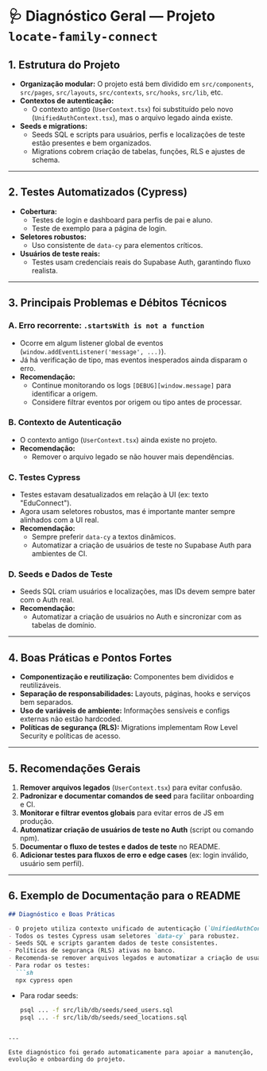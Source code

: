 # 🩺 Diagnóstico Geral — Projeto `locate-family-connect`

## 1. Estrutura do Projeto

- **Organização modular:**
  O projeto está bem dividido em `src/components`, `src/pages`, `src/layouts`, `src/contexts`, `src/hooks`, `src/lib`, etc.
- **Contextos de autenticação:**
  - O contexto antigo (`UserContext.tsx`) foi substituído pelo novo (`UnifiedAuthContext.tsx`), mas o arquivo legado ainda existe.
- **Seeds e migrations:**
  - Seeds SQL e scripts para usuários, perfis e localizações de teste estão presentes e bem organizados.
  - Migrations cobrem criação de tabelas, funções, RLS e ajustes de schema.

---

## 2. Testes Automatizados (Cypress)

- **Cobertura:**
  - Testes de login e dashboard para perfis de pai e aluno.
  - Teste de exemplo para a página de login.
- **Seletores robustos:**
  - Uso consistente de `data-cy` para elementos críticos.
- **Usuários de teste reais:**
  - Testes usam credenciais reais do Supabase Auth, garantindo fluxo realista.

---

## 3. Principais Problemas e Débitos Técnicos

### A. Erro recorrente: `.startsWith is not a function`
- Ocorre em algum listener global de eventos (`window.addEventListener('message', ...)`).
- Já há verificação de tipo, mas eventos inesperados ainda disparam o erro.
- **Recomendação:**
  - Continue monitorando os logs `[DEBUG][window.message]` para identificar a origem.
  - Considere filtrar eventos por origem ou tipo antes de processar.

### B. Contexto de Autenticação
- O contexto antigo (`UserContext.tsx`) ainda existe no projeto.
- **Recomendação:**
  - Remover o arquivo legado se não houver mais dependências.

### C. Testes Cypress
- Testes estavam desatualizados em relação à UI (ex: texto "EduConnect").
- Agora usam seletores robustos, mas é importante manter sempre alinhados com a UI real.
- **Recomendação:**
  - Sempre preferir `data-cy` a textos dinâmicos.
  - Automatizar a criação de usuários de teste no Supabase Auth para ambientes de CI.

### D. Seeds e Dados de Teste
- Seeds SQL criam usuários e localizações, mas IDs devem sempre bater com o Auth real.
- **Recomendação:**
  - Automatizar a criação de usuários no Auth e sincronizar com as tabelas de domínio.

---

## 4. Boas Práticas e Pontos Fortes

- **Componentização e reutilização:**
  Componentes bem divididos e reutilizáveis.
- **Separação de responsabilidades:**
  Layouts, páginas, hooks e serviços bem separados.
- **Uso de variáveis de ambiente:**
  Informações sensíveis e configs externas não estão hardcoded.
- **Políticas de segurança (RLS):**
  Migrations implementam Row Level Security e políticas de acesso.

---

## 5. Recomendações Gerais

1. **Remover arquivos legados** (`UserContext.tsx`) para evitar confusão.
2. **Padronizar e documentar comandos de seed** para facilitar onboarding e CI.
3. **Monitorar e filtrar eventos globais** para evitar erros de JS em produção.
4. **Automatizar criação de usuários de teste no Auth** (script ou comando npm).
5. **Documentar o fluxo de testes e dados de teste** no README.
6. **Adicionar testes para fluxos de erro e edge cases** (ex: login inválido, usuário sem perfil).

---

## 6. Exemplo de Documentação para o README

```md
## Diagnóstico e Boas Práticas

- O projeto utiliza contexto unificado de autenticação (`UnifiedAuthContext`).
- Todos os testes Cypress usam seletores `data-cy` para robustez.
- Seeds SQL e scripts garantem dados de teste consistentes.
- Políticas de segurança (RLS) ativas no banco.
- Recomenda-se remover arquivos legados e automatizar a criação de usuários de teste no Auth.
- Para rodar os testes:
  ```sh
  npx cypress open
  ```
- Para rodar seeds:
  ```sh
  psql ... -f src/lib/db/seeds/seed_users.sql
  psql ... -f src/lib/db/seeds/seed_locations.sql
  ```
```

---

Este diagnóstico foi gerado automaticamente para apoiar a manutenção, evolução e onboarding do projeto.
